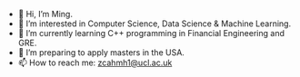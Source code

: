 - 👋 Hi, I’m Ming.
- 👀 I’m interested in Computer Science, Data Science & Machine Learning.
- 🌱 I’m currently learning C++ programming in Financial Engineering and GRE.
- 💞️ I’m preparing to apply masters in the USA.
- 📫 How to reach me: zcahmh1@ucl.ac.uk

<!---
ming0111/ming0111 is a ✨ special ✨ repository because its `README.md` (this file) appears on your GitHub profile.
You can click the Preview link to take a look at your changes.
--->
